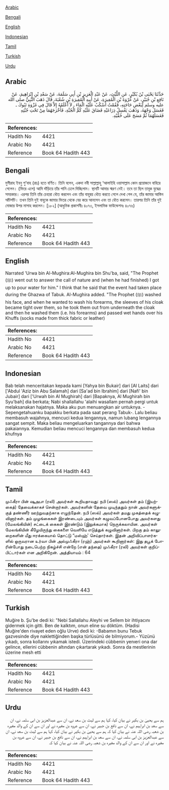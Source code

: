 [Arabic](#arabic)

[Bengali](#bengali)

[English](#english)

[Indonesian](#indonesian)

[Tamil](#tamil)

[Turkish](#turkish)

[Urdu](#urdu)

## Arabic


<div dir="rtl" lang="ar" style={{fontSize:'larger',backgroundColor:'#f8f9fa',padding:20}}>
حَدَّثَنَا يَحْيَى بْنُ بُكَيْرٍ، عَنِ اللَّيْثِ، عَنْ عَبْدِ الْعَزِيزِ بْنِ أَبِي سَلَمَةَ، عَنْ سَعْدِ بْنِ إِبْرَاهِيمَ، عَنْ نَافِعِ بْنِ جُبَيْرٍ، عَنْ عُرْوَةَ بْنِ الْمُغِيرَةِ، عَنْ أَبِيهِ الْمُغِيرَةِ بْنِ شُعْبَةَ، قَالَ ذَهَبَ النَّبِيُّ صلى الله عليه وسلم لِبَعْضِ حَاجَتِهِ، فَقُمْتُ أَسْكُبُ عَلَيْهِ الْمَاءَ ـ لاَ أَعْلَمُهُ إِلاَّ قَالَ فِي غَزْوَةِ تَبُوكَ ـ فَغَسَلَ وَجْهَهُ، وَذَهَبَ يَغْسِلُ ذِرَاعَيْهِ فَضَاقَ عَلَيْهِ كُمُّ الْجُبَّةِ، فَأَخْرَجَهُمَا مِنْ تَحْتِ جُبَّتِهِ فَغَسَلَهُمَا ثُمَّ مَسَحَ عَلَى خُفَّيْهِ‏.‏
</div>
<div style={{backgroundColor:'#f8f9fa',padding:20, marginBottom: 10}}><table> <thead> <tr> <th>References:</th> <th></th> </tr> </thead> <tbody><tr><td>Hadith No</td><td>4421</td></tr><tr><td>Arabic No</td><td>4421</td></tr><tr><td>Reference</td><td>Book 64 Hadith 443</td></tr></tbody></table></div>

## Bengali


<div dir="ltr" lang="bn" style={{fontSize:'larger',backgroundColor:'#f8f9fa',padding:20}}>
মুগীরাহ ইবনু শু’বাহ (রাঃ) হতে বর্ণিত। তিনি বলেন, একদা নবী সাল্লাল্লাহু ‘আলাইহি ওয়াসাল্লাম কোন প্রয়োজনে বাহিরে গেলেন। (ফিরে এলে) আমি দাঁড়িয়ে তাঁর পানি ঢেলে দিচ্ছিলাম। স্থানটি আমার স্মরণ নেই। তবে তা ছিল তাবূক যুদ্ধের সময়কার। এরপর তিনি তাঁর চেহারা ধৌত করলেন এবং তাঁর বাহুদ্বয় ধৌত করতে গেলে দেখা গেল যে, তাঁর জামার আস্তিন আঁটসাঁট। তখন তিনি দুই বাহুকে জামার ভিতর থেকে বের করে আনলেন এবং তা ধৌত করলেন। তারপর তিনি তাঁর দুই মোজার উপর মাসাহ করলেন। [১৮২] (আধুনিক প্রকাশনীঃ ৪০৭৩, ইসলামিক ফাউন্ডেশনঃ ৪০৭৬)
</div>
<div style={{backgroundColor:'#f8f9fa',padding:20, marginBottom: 10}}><table> <thead> <tr> <th>References:</th> <th></th> </tr> </thead> <tbody><tr><td>Hadith No</td><td>4421</td></tr><tr><td>Arabic No</td><td>4421</td></tr><tr><td>Reference</td><td>Book 64 Hadith 443</td></tr></tbody></table></div>

## English


<div dir="ltr" lang="en" style={{fontSize:'larger',backgroundColor:'#f8f9fa',padding:20}}>
Narrated 'Urwa bin Al-Mughira:Al-Mughira bin Shu'ba, said, "The Prophet (ﷺ) went out to answer the call of nature and (when he had finished) I got up to pour water for him." I think that he said that the event had taken place during the Ghazwa of Tabuk. Al-Mughira added. "The Prophet (ﷺ) washed his face, and when he wanted to wash his forearms, the sleeves of his cloak became tight over them, so he took them out from underneath the cloak and then he washed them (i.e. his forearms) and passed wet hands over his Khuffs (socks made from thick fabric or leather)
</div>
<div style={{backgroundColor:'#f8f9fa',padding:20, marginBottom: 10}}><table> <thead> <tr> <th>References:</th> <th></th> </tr> </thead> <tbody><tr><td>Hadith No</td><td>4421</td></tr><tr><td>Arabic No</td><td>4421</td></tr><tr><td>Reference</td><td>Book 64 Hadith 443</td></tr></tbody></table></div>

## Indonesian


<div dir="ltr" lang="id" style={{fontSize:'larger',backgroundColor:'#f8f9fa',padding:20}}>
Bab telah menceritakan kepada kami [Yahya bin Bukair] dari [Al Laits] dari ['Abdul 'Aziz bin Abu Salamah] dari [Sa'ad bin Ibrahim] dari [Nafi' bin Jubair] dari ['Urwah bin Al Mughirah] dari [Bapaknya, Al Mughirah bin Syu'bah] dia berkata; Nabi shallallahu 'alaihi wasallam pernah pergi untuk melaksanakan hajatnya. Maka aku pun menuangkan air untuknya. -Sepengetahuanku bapakku berkata pada saat perang Tabuk-. Lalu beliau membasuh wajahnya, mencuci kedua lengannya, namun lubang lengannya sangat sempit. Maka beliau mengeluarkan tangannya dari bahwa pakaiannya. Kemudian beliau mencuci lengannya dan membasuh kedua khufnya
</div>
<div style={{backgroundColor:'#f8f9fa',padding:20, marginBottom: 10}}><table> <thead> <tr> <th>References:</th> <th></th> </tr> </thead> <tbody><tr><td>Hadith No</td><td>4421</td></tr><tr><td>Arabic No</td><td>4421</td></tr><tr><td>Reference</td><td>Book 64 Hadith 443</td></tr></tbody></table></div>

## Tamil


<div dir="ltr" lang="ta" style={{fontSize:'larger',backgroundColor:'#f8f9fa',padding:20}}>
முஃகீரா பின் ஷுஅபா (ரலி) அவர்கள் கூறியதாவது: நபி (ஸல்) அவர்கள் தம் (இயற்கைத்) தேவைக்காகச் சென்றார்கள். அவர்களின் தேவை முடிந்ததும் நான் அவர்களுக்குத் தண்ணீர் ஊற்றுவதற்காக எழுந்தேன். நபி (ஸல்) அவர்கள் தமது முகத்தைக் கழுவினார்கள். தம் முழங்கைகள் இரண்டையும் அவர்கள் கழுவப்போனபோது அவர்களது (மேலங்கியின்) சட்டைக் கைகள் இரண்டும் (இறுக்கமாக) நெருக்கலாயின. அவர்கள் மேலங்கியின் கீழேயிருந்து கைகளை வெளியே எடுத்துக் கழுவினார்கள். பிறகு தம் காலுறைகளின் மீது ஈரக்கையால் தொட்டு “மஸ்ஹ்' செய்தார்கள். இதன் அறிவிப்பாளர்களில் ஒருவரான உர்வா பின் அல்முஃகீரா (ரஹ்) அவர்கள் கூறினார்கள்: இது தபூக் போரின்போது நடைபெற்ற நிகழ்ச்சி என்றே (என் தந்தை) முஃகீரா (ரலி) அவர்கள் குறிப்பிட்டார்கள் என அறிகிறேன். அத்தியாயம் : 64
</div>
<div style={{backgroundColor:'#f8f9fa',padding:20, marginBottom: 10}}><table> <thead> <tr> <th>References:</th> <th></th> </tr> </thead> <tbody><tr><td>Hadith No</td><td>4421</td></tr><tr><td>Arabic No</td><td>4421</td></tr><tr><td>Reference</td><td>Book 64 Hadith 443</td></tr></tbody></table></div>

## Turkish


<div dir="ltr" lang="tr" style={{fontSize:'larger',backgroundColor:'#f8f9fa',padding:20}}>
Muğire b. Şu'be dedi ki: "Nebi Sallallahu Aleyhi ve Sellem bir ihtiyacını gidermek için gitti. Ben de kalktım, onun eline su döktüm. (Hadisi Muğire'den rivayet eden oğlu Urve) dedi ki: -Babamın bunu Tebuk gazvesinde diye naklettiğinden başka türlüsünü de bilmiyorum.- Yüzünü yıkadı, sonra kollarını yıkamak istedi. Üzerindeki cübbenin yenıeri ona dar gelince, ellerini cübbenin altından çıkartarak yıkadı. Sonra da mestlerinin üzerine mesh etti
</div>
<div style={{backgroundColor:'#f8f9fa',padding:20, marginBottom: 10}}><table> <thead> <tr> <th>References:</th> <th></th> </tr> </thead> <tbody><tr><td>Hadith No</td><td>4421</td></tr><tr><td>Arabic No</td><td>4421</td></tr><tr><td>Reference</td><td>Book 64 Hadith 443</td></tr></tbody></table></div>

## Urdu


<div dir="rtl" lang="ur" style={{fontSize:'larger',backgroundColor:'#f8f9fa',padding:20}}>
ہم سے یحییٰ بن بکیر نے بیان کیا، کہا ہم سے لیث بن سعد نے، ان سے عبدالعزیز بن ابی سلمہ نے، ان سے سعد بن ابراہیم نے، ان سے نافع بن جبیر نے، ان سے عروہ بن مغیرہ نے اور ان سے ان کے والد مغیرہ بن شعبہ رضی اللہ عنہ نے بیان کیا کہ ہم سے یحییٰ بن بکیر نے بیان کیا، کہا ہم سے لیث بن سعد نے، ان سے عبدالعزیز بن ابی سلمہ نے، ان سے سعد بن ابراہیم نے، ان سے نافع بن جبیر نے، ان سے عروہ بن مغیرہ نے اور ان سے ان کے والد مغیرہ بن شعبہ رضی اللہ عنہ نے بیان کیا کہ
</div>
<div style={{backgroundColor:'#f8f9fa',padding:20, marginBottom: 10}}><table> <thead> <tr> <th>References:</th> <th></th> </tr> </thead> <tbody><tr><td>Hadith No</td><td>4421</td></tr><tr><td>Arabic No</td><td>4421</td></tr><tr><td>Reference</td><td>Book 64 Hadith 443</td></tr></tbody></table></div>